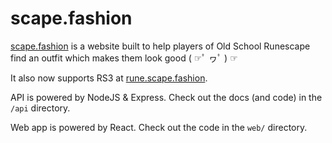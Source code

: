 # scape.fashion

[scape.fashion](https://scape.fashion) is a website built to help players of Old
School Runescape find an outfit which makes them look good (&nbsp;☞ﾟ&nbsp;ヮﾟ&nbsp;)&nbsp;☞

It also now supports RS3 at [rune.scape.fashion](https://rune.scape.fashion).

API is powered by NodeJS & Express. Check out the docs (and code) in the `/api`
directory.

Web app is powered by React. Check out the code in the `web/` directory.
